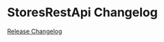 # StoresRestApi Changelog

[Release Changelog](https://github.com/spryker/stores-rest-api/releases)
